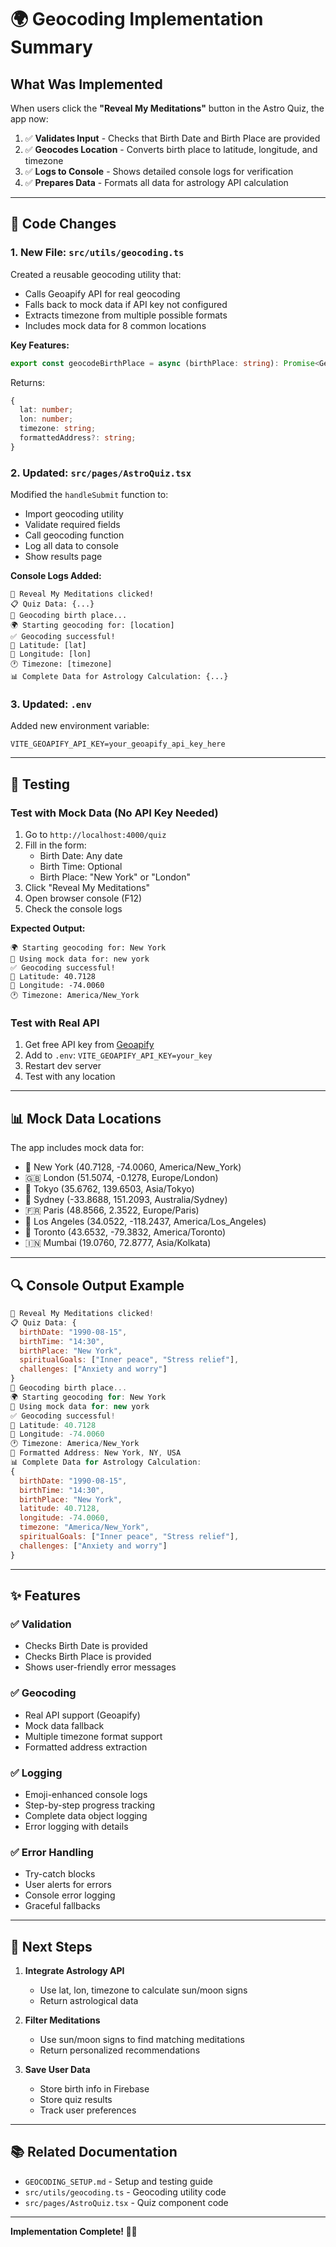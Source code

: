 # 🌍 Geocoding Implementation Summary

## What Was Implemented

When users click the **"Reveal My Meditations"** button in the Astro Quiz, the app now:

1. ✅ **Validates Input** - Checks that Birth Date and Birth Place are provided
2. ✅ **Geocodes Location** - Converts birth place to latitude, longitude, and timezone
3. ✅ **Logs to Console** - Shows detailed console logs for verification
4. ✅ **Prepares Data** - Formats all data for astrology API calculation

---

## 📝 Code Changes

### 1. New File: `src/utils/geocoding.ts`

Created a reusable geocoding utility that:
- Calls Geoapify API for real geocoding
- Falls back to mock data if API key not configured
- Extracts timezone from multiple possible formats
- Includes mock data for 8 common locations

**Key Features:**
```typescript
export const geocodeBirthPlace = async (birthPlace: string): Promise<GeocodingResult>
```

Returns:
```typescript
{
  lat: number;
  lon: number;
  timezone: string;
  formattedAddress?: string;
}
```

### 2. Updated: `src/pages/AstroQuiz.tsx`

Modified the `handleSubmit` function to:
- Import geocoding utility
- Validate required fields
- Call geocoding function
- Log all data to console
- Show results page

**Console Logs Added:**
```
🚀 Reveal My Meditations clicked!
📋 Quiz Data: {...}
🔄 Geocoding birth place...
🌍 Starting geocoding for: [location]
✅ Geocoding successful!
📍 Latitude: [lat]
📍 Longitude: [lon]
🕐 Timezone: [timezone]
📊 Complete Data for Astrology Calculation: {...}
```

### 3. Updated: `.env`

Added new environment variable:
```
VITE_GEOAPIFY_API_KEY=your_geoapify_api_key_here
```

---

## 🧪 Testing

### Test with Mock Data (No API Key Needed)

1. Go to `http://localhost:4000/quiz`
2. Fill in the form:
   - Birth Date: Any date
   - Birth Time: Optional
   - Birth Place: "New York" or "London"
3. Click "Reveal My Meditations"
4. Open browser console (F12)
5. Check the console logs

**Expected Output:**
```
🌍 Starting geocoding for: New York
📌 Using mock data for: new york
✅ Geocoding successful!
📍 Latitude: 40.7128
📍 Longitude: -74.0060
🕐 Timezone: America/New_York
```

### Test with Real API

1. Get free API key from [Geoapify](https://www.geoapify.com/)
2. Add to `.env`: `VITE_GEOAPIFY_API_KEY=your_key`
3. Restart dev server
4. Test with any location

---

## 📊 Mock Data Locations

The app includes mock data for:
- 🗽 New York (40.7128, -74.0060, America/New_York)
- 🇬🇧 London (51.5074, -0.1278, Europe/London)
- 🗼 Tokyo (35.6762, 139.6503, Asia/Tokyo)
- 🦘 Sydney (-33.8688, 151.2093, Australia/Sydney)
- 🇫🇷 Paris (48.8566, 2.3522, Europe/Paris)
- 🌴 Los Angeles (34.0522, -118.2437, America/Los_Angeles)
- 🍁 Toronto (43.6532, -79.3832, America/Toronto)
- 🇮🇳 Mumbai (19.0760, 72.8777, Asia/Kolkata)

---

## 🔍 Console Output Example

```javascript
🚀 Reveal My Meditations clicked!
📋 Quiz Data: {
  birthDate: "1990-08-15",
  birthTime: "14:30",
  birthPlace: "New York",
  spiritualGoals: ["Inner peace", "Stress relief"],
  challenges: ["Anxiety and worry"]
}
🔄 Geocoding birth place...
🌍 Starting geocoding for: New York
📌 Using mock data for: new york
✅ Geocoding successful!
📍 Latitude: 40.7128
📍 Longitude: -74.0060
🕐 Timezone: America/New_York
📮 Formatted Address: New York, NY, USA
📊 Complete Data for Astrology Calculation:
{
  birthDate: "1990-08-15",
  birthTime: "14:30",
  birthPlace: "New York",
  latitude: 40.7128,
  longitude: -74.0060,
  timezone: "America/New_York",
  spiritualGoals: ["Inner peace", "Stress relief"],
  challenges: ["Anxiety and worry"]
}
```

---

## ✨ Features

### ✅ Validation
- Checks Birth Date is provided
- Checks Birth Place is provided
- Shows user-friendly error messages

### ✅ Geocoding
- Real API support (Geoapify)
- Mock data fallback
- Multiple timezone format support
- Formatted address extraction

### ✅ Logging
- Emoji-enhanced console logs
- Step-by-step progress tracking
- Complete data object logging
- Error logging with details

### ✅ Error Handling
- Try-catch blocks
- User alerts for errors
- Console error logging
- Graceful fallbacks

---

## 🚀 Next Steps

1. **Integrate Astrology API**
   - Use lat, lon, timezone to calculate sun/moon signs
   - Return astrological data

2. **Filter Meditations**
   - Use sun/moon signs to find matching meditations
   - Return personalized recommendations

3. **Save User Data**
   - Store birth info in Firebase
   - Store quiz results
   - Track user preferences

---

## 📚 Related Documentation

- `GEOCODING_SETUP.md` - Setup and testing guide
- `src/utils/geocoding.ts` - Geocoding utility code
- `src/pages/AstroQuiz.tsx` - Quiz component code

---

**Implementation Complete! 🌙✨**

